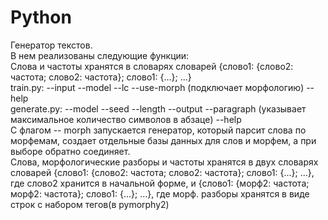 # Python
Генератор текстов.  
В нем реализованы следующие функции:  
Слова и частоты хранятся в словарях словарей {слово1: {слово2: частота; слово2: частота}; слово1: {...}; ...}  
train.py:
--input
--model
--lc
--use-morph (подключает морфологию)
--help  
generate.py:
--model
--seed
--length
--output
--paragraph (указывает максимальное количество символов в абзаце)
--help  
С флагом -- morph запускается генератор, который парсит слова по морфемам, создает отдельные базы данных для слов и морфем, 
а при выборе обратно соединяет.  
Слова, морфологические разборы и частоты хранятся в двух словарях словарей {слово1: {слово2: частота; слово2: частота}; слово1: {...}; ...}, где слово2 хранится в начальной форме, и {слово1: {морф2: частота; морф2: частота}; слово1: {...}; ...}, где морф. разборы хранятся в виде строк с набором тегов(в pymorphy2)